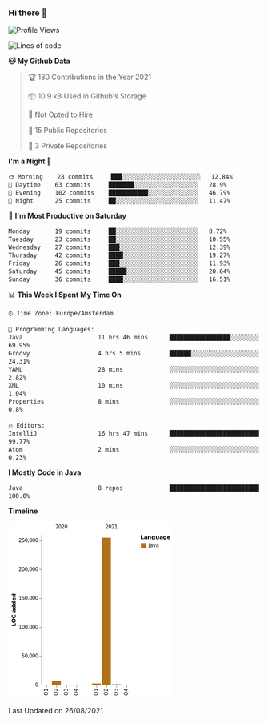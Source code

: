 ### Hi there 👋


<!--START_SECTION:waka-->
![Profile Views](http://img.shields.io/badge/Profile%20Views-0-blue)

![Lines of code](https://img.shields.io/badge/From%20Hello%20World%20I%27ve%20Written-264453%20lines%20of%20code-blue)

**🐱 My Github Data** 

> 🏆 180 Contributions in the Year 2021
 > 
> 📦 10.9 kB Used in Github's Storage 
 > 
> 🚫 Not Opted to Hire
 > 
> 📜 15 Public Repositories 
 > 
> 🔑 3 Private Repositories  
 > 
**I'm a Night 🦉** 

```text
🌞 Morning    28 commits     ███░░░░░░░░░░░░░░░░░░░░░░   12.84% 
🌆 Daytime    63 commits     ███████░░░░░░░░░░░░░░░░░░   28.9% 
🌃 Evening    102 commits    ███████████░░░░░░░░░░░░░░   46.79% 
🌙 Night      25 commits     ██░░░░░░░░░░░░░░░░░░░░░░░   11.47%

```
📅 **I'm Most Productive on Saturday** 

```text
Monday       19 commits     ██░░░░░░░░░░░░░░░░░░░░░░░   8.72% 
Tuesday      23 commits     ██░░░░░░░░░░░░░░░░░░░░░░░   10.55% 
Wednesday    27 commits     ███░░░░░░░░░░░░░░░░░░░░░░   12.39% 
Thursday     42 commits     ████░░░░░░░░░░░░░░░░░░░░░   19.27% 
Friday       26 commits     ███░░░░░░░░░░░░░░░░░░░░░░   11.93% 
Saturday     45 commits     █████░░░░░░░░░░░░░░░░░░░░   20.64% 
Sunday       36 commits     ████░░░░░░░░░░░░░░░░░░░░░   16.51%

```


📊 **This Week I Spent My Time On** 

```text
⌚︎ Time Zone: Europe/Amsterdam

💬 Programming Languages: 
Java                     11 hrs 46 mins      █████████████████░░░░░░░░   69.95% 
Groovy                   4 hrs 5 mins        ██████░░░░░░░░░░░░░░░░░░░   24.31% 
YAML                     28 mins             ░░░░░░░░░░░░░░░░░░░░░░░░░   2.82% 
XML                      10 mins             ░░░░░░░░░░░░░░░░░░░░░░░░░   1.04% 
Properties               8 mins              ░░░░░░░░░░░░░░░░░░░░░░░░░   0.8%

🔥 Editors: 
IntelliJ                 16 hrs 47 mins      █████████████████████████   99.77% 
Atom                     2 mins              ░░░░░░░░░░░░░░░░░░░░░░░░░   0.23%

```

**I Mostly Code in Java** 

```text
Java                     8 repos             █████████████████████████   100.0%

```


**Timeline**

![Chart not found](https://raw.githubusercontent.com/powercasgamer/powercasgamer/master/charts/bar_graph.png) 


 Last Updated on 26/08/2021
<!--END_SECTION:waka-->
